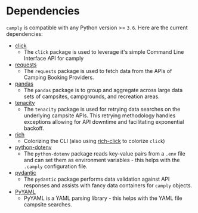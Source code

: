 # Dependencies

`camply` is compatible with any Python version >= `3.6`. Here are the current dependencies:

-   [click](https://docs.python-requests.org/en/master/)
    -   The `click` package is used to leverage it's simple Command Line Interface
        API for camply
-   [requests](https://docs.python-requests.org/en/master/)
    -   The `requests` package is used to fetch data from the APIs of Camping Booking Providers.
-   [pandas](https://pandas.pydata.org/)
    -   The `pandas` package is to group and aggregate across large data sets of campsites,
        campgrounds, and recreation areas.
-   [tenacity](https://tenacity.readthedocs.io/en/latest/)
    -   The `tenacity` package is used for retrying data searches on the underlying campsite APIs.
        This retrying methodology handles exceptions allowing for API downtime and facilitating
        exponential backoff.
-   [rich](https://github.com/textualize/rich)
    -   Colorizing the CLI (also using [rich-click](https://github.com/ewels/rich-click) to
        colorize `click`)
-   [python-dotenv](https://github.com/theskumar/python-dotenv)
    -   The `python-dotenv` package reads key-value pairs from a `.env` file and can set them as
        environment variables - this helps with the `.camply` configuration file.
-   [pydantic](https://github.com/samuelcolvin/pydantic)
    -   The `pydantic` package performs data validation against API responses and assists with fancy
        data containers for `camply` objects.
-   [PyYAML](https://pyyaml.org/)
    -   PyYAML is a YAML parsing library - this helps with the YAML file campsite searches.
